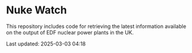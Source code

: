 # Nuke Watch

This repository includes code for retrieving the latest information available on the output of EDF nuclear power plants in the UK.

Last updated: 2025-03-03 04:18